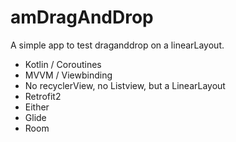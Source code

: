 # amDragAndDrop
A simple app to test draganddrop on a linearLayout.
- Kotlin / Coroutines
- MVVM / Viewbinding
- No recyclerView, no Listview, but a LinearLayout
- Retrofit2
- Either
- Glide
- Room
